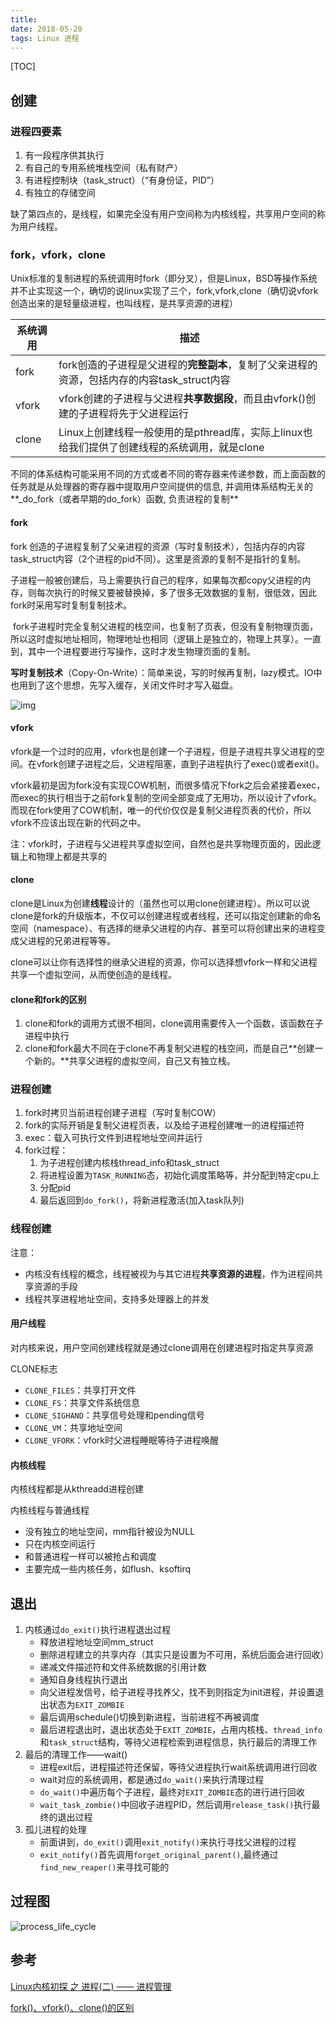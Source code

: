```yaml
---
title: 
date: 2018-05-20
tags: Linux 进程
---
```


[TOC]

## 创建

### 进程四要素

1. 有一段程序供其执行
2. 有自己的专用系统堆栈空间（私有财产）
3. 有进程控制块（task_struct）（“有身份证，PID”）
4. 有独立的存储空间

缺了第四点的，是线程，如果完全没有用户空间称为内核线程，共享用户空间的称为用户线程。

### fork，vfork，clone

Unix标准的复制进程的系统调用时fork（即分叉），但是Linux，BSD等操作系统并不止实现这一个，确切的说linux实现了三个，fork,vfork,clone（确切说vfork创造出来的是轻量级进程，也叫线程，是共享资源的进程）

| 系统调用 | 描述                                                         |
| -------- | ------------------------------------------------------------ |
| fork     | fork创造的子进程是父进程的**完整副本**，复制了父亲进程的资源，包括内存的内容task_struct内容 |
| vfork    | vfork创建的子进程与父进程**共享数据段**，而且由vfork()创建的子进程将先于父进程运行 |
| clone    | Linux上创建线程一般使用的是pthread库，实际上linux也给我们提供了创建线程的系统调用，就是clone |

不同的体系结构可能采用不同的方式或者不同的寄存器来传递参数，而上面函数的任务就是从处理器的寄存器中提取用户空间提供的信息, 并调用体系结构无关的**_do_fork（或者早期的do_fork）函数, 负责进程的复制**

#### fork

fork 创造的子进程复制了父亲进程的资源（写时复制技术），包括内存的内容task_struct内容（2个进程的pid不同）。这里是资源的复制不是指针的复制。

子进程一般被创建后，马上需要执行自己的程序，如果每次都copy父进程的内存，则每次执行的时候又要被替换掉，多了很多无效数据的复制，很低效，因此fork时采用写时复制复制技术。

 fork子进程时完全复制父进程的栈空间，也复制了页表，但没有复制物理页面，所以这时虚拟地址相同，物理地址也相同（逻辑上是独立的，物理上共享）。一直到，其中一个进程要进行写操作，这时才发生物理页面的复制。

**写时复制技术**（Copy-On-Write）：简单来说，写的时候再复制，lazy模式。IO中也用到了这个思想，先写入缓存，关闭文件时才写入磁盘。

![img](/Users/sinnera/sinnera.github.io/source/illustrations/cow.png)

#### vfork

vfork是一个过时的应用，vfork也是创建一个子进程，但是子进程共享父进程的空间。在vfork创建子进程之后，父进程阻塞，直到子进程执行了exec()或者exit()。

vfork最初是因为fork没有实现COW机制，而很多情况下fork之后会紧接着exec，而exec的执行相当于之前fork复制的空间全部变成了无用功，所以设计了vfork。而现在fork使用了COW机制，唯一的代价仅仅是复制父进程页表的代价，所以vfork不应该出现在新的代码之中。

注：vfork时，子进程与父进程共享虚拟空间，自然也是共享物理页面的，因此逻辑上和物理上都是共享的

#### clone

clone是Linux为创建**线程**设计的（虽然也可以用clone创建进程）。所以可以说clone是fork的升级版本，不仅可以创建进程或者线程，还可以指定创建新的命名空间（namespace）、有选择的继承父进程的内存、甚至可以将创建出来的进程变成父进程的兄弟进程等等。

clone可以让你有选择性的继承父进程的资源，你可以选择想vfork一样和父进程共享一个虚拟空间，从而使创造的是线程。

#### clone和fork的区别

1. clone和fork的调用方式很不相同，clone调用需要传入一个函数，该函数在子进程中执行
2. clone和fork最大不同在于clone不再复制父进程的栈空间，而是自己**创建一个新的。**共享父进程的虚拟空间，自己又有独立栈。

### 进程创建

1. fork时拷贝当前进程创建子进程（写时复制COW）
2. fork的实际开销是复制父进程页表，以及给子进程创建唯一的进程描述符
3. exec：载入可执行文件到进程地址空间并运行
4. fork过程：
   1.  为子进程创建内核栈thread_info和task_struct
   2. 将进程设置为`TASK_RUNNING`态，初始化调度策略等，并分配到特定cpu上
   3. 分配pid
   4. 最后返回到`do_fork()`，将新进程激活(加入task队列)

### 线程创建

注意：

- 内核没有线程的概念，线程被视为与其它进程**共享资源的进程**，作为进程间共享资源的手段
- 线程共享进程地址空间，支持多处理器上的并发

#### 用户线程

对内核来说，用户空间创建线程就是通过clone调用在创建进程时指定共享资源

CLONE标志

- `CLONE_FILES`：共享打开文件
- `CLONE_FS`：共享文件系统信息
- `CLONE_SIGHAND`：共享信号处理和pending信号
- `CLONE_VM`：共享地址空间
- `CLONE_VFORK`：vfork时父进程睡眠等待子进程唤醒

#### 内核线程

内核线程都是从kthreadd进程创建

内核线程与普通线程

- 没有独立的地址空间，mm指针被设为NULL
- 只在内核空间运行
- 和普通进程一样可以被抢占和调度
- 主要完成一些内核任务，如flush、ksoftirq

## 退出

1. 内核通过`do_exit()`执行进程退出过程
   - 释放进程地址空间mm_struct
   - 删除进程建立的共享内存（其实只是设置为不可用，系统后面会进行回收）
   - 递减文件描述符和文件系统数据的引用计数
   - 通知自身线程执行退出
   - 向父进程发信号，给子进程寻找养父，找不到则指定为init进程，并设置退出状态为`EXIT_ZOMBIE`
   - 最后调用schedule()切换到新进程，当前进程不再被调度
   - 最后进程退出时，退出状态处于`EXIT_ZOMBIE`，占用内核栈、`thread_info`和`task_struct`结构，等待父进程检索到进程信息，执行最后的清理工作
2. 最后的清理工作——wait()
   - 进程exit后，进程描述符还保留，等待父进程执行wait系统调用进行回收
   - wait对应的系统调用，都是通过`do_wait()`来执行清理过程
   - `do_wait()`中遍历每个子进程，最终对`EXIT_ZOMBIE`态的进行进行回收
   - `wait_task_zombie()`中回收子进程PID，然后调用`release_task()`执行最终的退出过程
3. 孤儿进程的处理
   - 前面讲到，`do_exit()`调用`exit_notify()`来执行寻找父进程的过程
   - `exit_notify()`首先调用`forget_original_parent()`,最终通过`find_new_reaper()`来寻找可能的

## 过程图

![process_life_cycle](/Users/sinnera/sinnera.github.io/source/illustrations/process_life_cycle.png)

## 参考

[Linux内核初探 之 进程(二) —— 进程管理](https://dupengair.github.io/2016/10/25/linux%E5%86%85%E6%A0%B8%E5%AD%A6%E4%B9%A0-%E5%9F%BA%E7%A1%80%E7%AF%87-Linux%E5%86%85%E6%A0%B8%E5%88%9D%E6%8E%A2-%E4%B9%8B-%E8%BF%9B%E7%A8%8B-%E4%BA%8C-%E2%80%94%E2%80%94-%E8%BF%9B%E7%A8%8B%E7%AE%A1%E7%90%86/)

[fork()、vfork()、clone()的区别](https://blog.csdn.net/gogokongyin/article/details/51178257)
